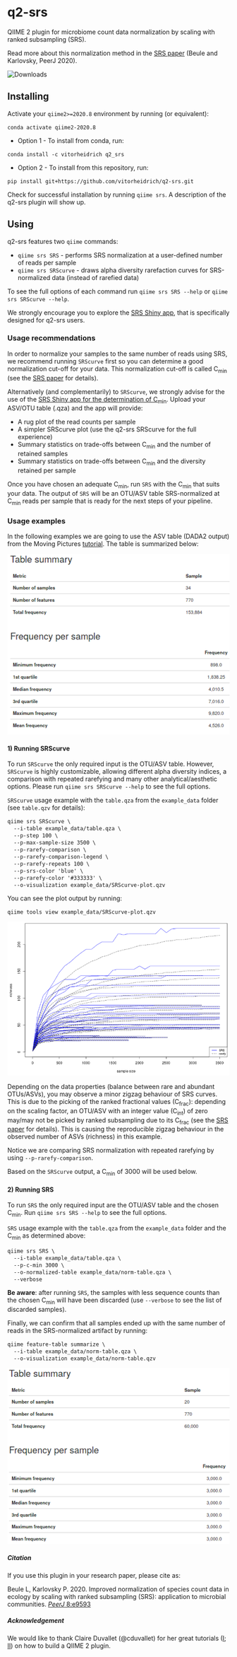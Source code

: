 # q2-srs

QIIME 2 plugin for microbiome count data normalization by scaling with ranked subsampling (SRS).

Read more about this normalization method in the [SRS paper](https://doi.org/10.7717/peerj.9593) (Beule and Karlovsky, PeerJ 2020).
<!---To more details on the usage of SRS, take a look at the practical guide [paper]() ().--->
![Downloads](https://anaconda.org/vitorheidrich/q2_srs/badges/downloads.svg)

## Installing

Activate your `qiime2>=2020.8` environment by running (or equivalent):
```
conda activate qiime2-2020.8
```
* Option 1 - To install from conda, run:
```
conda install -c vitorheidrich q2_srs
```
* Option 2 - To install from this repository, run:
```
pip install git+https://github.com/vitorheidrich/q2-srs.git
```
Check for successful installation by running `qiime srs`. A description of the q2-srs plugin will show up.

## Using

q2-srs features two `qiime` commands:
* `qiime srs SRS` - performs SRS normalization at a user-defined number of reads per sample
* `qiime srs SRScurve` - draws alpha diversity rarefaction curves for SRS-normalized data (instead of rarefied data)

To see the full options of each command run `qiime srs SRS --help` or `qiime srs SRScurve --help`.

We strongly encourage you to explore the [SRS Shiny app](https://vitorheidrich.shinyapps.io/srsshinyapp/), that is specifically designed for q2-srs users.

### Usage recommendations

In order to normalize your samples to the same number of reads using SRS, we recommend running `SRScurve` first so you can determine a good normalization cut-off for your data. This normalization cut-off is called C<sub>min</sub> (see the [SRS paper](https://doi.org/10.7717/peerj.9593) for details). 

Alternatively (and complementarily) to `SRScurve`, we strongly advise for the use of the [SRS Shiny app for the determination of C<sub>min</sub>](https://vitorheidrich.shinyapps.io/srsshinyapp/)<!-- (see the SRS practical guide [paper](https://doi.org/xxx) for details)-->. Upload your ASV/OTU table (.qza) and the app will provide:
* A rug plot of the read counts per sample
* A simpler SRScurve plot (use the q2-srs SRScurve for the full experience)
* Summary statistics on trade-offs between C<sub>min</sub> and the number of retained samples
* Summary statistics on trade-offs between C<sub>min</sub> and the diversity retained per sample

Once you have chosen an adequate C<sub>min</sub>, run `SRS` with the C<sub>min</sub> that suits your data. 
The output of `SRS` will be an OTU/ASV table SRS-normalized at C<sub>min</sub> reads per sample that is ready for the next steps of your pipeline.

### Usage examples

In the following examples we are going to use the ASV table (DADA2 output) from the Moving Pictures [tutorial](https://docs.qiime2.org/2020.8/tutorials/moving-pictures/). The table is summarized below:

<center><img src = "https://github.com/vitorheidrich/q2-srs/blob/main/example_data/table.png?raw=true"></center>

#### 1) Running SRScurve
To run `SRScurve` the only required input is the OTU/ASV table. However, `SRScurve` is highly customizable, allowing different alpha diversity indices, a comparison with repeated rarefying and many other analytical/aesthetic options<!-- (see the SRS practical guide [paper](https://doi.org/xxx) for details)-->. Please run `qiime srs SRScurve --help` to see the full options.

`SRScurve` usage example with the `table.qza` from the `example_data` folder (see `table.qzv` for details):
```
qiime srs SRScurve \
  --i-table example_data/table.qza \
  --p-step 100 \
  --p-max-sample-size 3500 \
  --p-rarefy-comparison \
  --p-rarefy-comparison-legend \
  --p-rarefy-repeats 100 \
  --p-srs-color 'blue' \
  --p-rarefy-color '#333333' \
  --o-visualization example_data/SRScurve-plot.qzv
```
You can see the plot output by running:
```
qiime tools view example_data/SRScurve-plot.qzv
```
<center><img src = "https://github.com/vitorheidrich/q2-srs/blob/main/example_data/SRScurve-plot.png?raw=true"></center>

Depending on the data properties (balance between rare and abundant OTUs/ASVs), you may observe a minor zigzag behaviour of SRS curves. This is due to the picking of the ranked fractional values (C<sub>frac</sub>): depending on the scaling factor, an OTU/ASV with an integer value (C<sub>int</sub>) of zero may/may not be picked by ranked subsampling due to its C<sub>frac</sub> (see the [SRS paper](https://doi.org/10.7717/peerj.9593) for details). This is causing the reproducible zigzag behaviour in the observed number of ASVs (richness) in this example.

Notice we are comparing SRS normalization with repeated rarefying by using `--p-rarefy-comparison`.

Based on the `SRScurve` output, a C<sub>min</sub> of 3000 will be used below.

#### 2) Running SRS
To run `SRS` the only required input are the OTU/ASV table and the chosen C<sub>min</sub>. Run `qiime srs SRS --help` to see the full options.

`SRS` usage example with the `table.qza` from the `example_data` folder and the C<sub>min</sub> as determined above:
```
qiime srs SRS \
  --i-table example_data/table.qza \
  --p-c-min 3000 \
  --o-normalized-table example_data/norm-table.qza \
  --verbose
```
**Be aware**: after running `SRS`, the samples with less sequence counts than the chosen C<sub>min</sub> will have been discarded (use `--verbose` to see the list of discarded samples). 

Finally, we can confirm that all samples ended up with the same number of reads in the SRS-normalized artifact by running:
```
qiime feature-table summarize \
  --i-table example_data/norm-table.qza \
  --o-visualization example_data/norm-table.qzv
```
<center><img src = "https://github.com/vitorheidrich/q2-srs/blob/main/example_data/norm-table.png?raw=true"></center>

##### Citation
If you use this plugin in your research paper, please cite as:

Beule L, Karlovsky P. 2020. Improved normalization of species count data in ecology by scaling with ranked subsampling (SRS): application to microbial communities. [*PeerJ* 8:e9593](https://doi.org/10.7717/peerj.9593)
<!---Change the proposed cite to the practical guide later--->

##### Acknowledgement
We would like to thank Claire Duvallet (@cduvallet) for her great tutorials ([I](https://cduvallet.github.io/posts/2018/03/qiime2-plugin); [II](https://cduvallet.github.io/posts/2018/06/qiime2-plugin-conda)) on how to build a QIIME 2 plugin.
